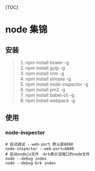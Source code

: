 [TOC]

# node 集锦

## 安装

> 1. npm install bower -g 
> 2. npm install gulp -g
> 3. npm install nrm -g
> 4. npm install sinopia -g 
> 5. npm install node-inspector -g
> 6. npm install pm2 -g 
> 7. npm install babel-cli -g
> 8. npm install webpack -g 



## 使用

### node-inspector

```
# 启动调试 --web-port 默认是8080
node-inspector --web-port=8080 
# 启动nodejs文件 -brk表示没端口的node文件
node --debug index
node --debug-brk index
```




